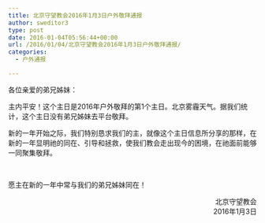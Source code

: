 ```yaml
---
title: 北京守望教会2016年1月3日户外敬拜通报
author: sweditor3
type: post
date: 2016-01-04T05:56:44+00:00
url: /2016/01/04/北京守望教会2016年1月3日户外敬拜通报/
categories:
  - 户外通报

---
```

各位亲爱的弟兄姊妹：
	  
主内平安！这个主日是2016年户外敬拜的第1个主日。北京雾霾天气。据我们统计，这个主日没有弟兄姊妹去平台敬拜。
	  
新的一年开始之际，我们特别恳求我们的主，就像这个主日信息所分享的那样，在新的一年显明祂的同在、引导和拯救，使我们教会走出现今的困境，在祂面前能够一同聚集敬拜。
	  
&nbsp;
	  
愿主在新的一年中常与我们的弟兄姊妹同在！ 

<p style="text-align: right;">
  北京守望教会<br /> 2016年1月3日
</p>